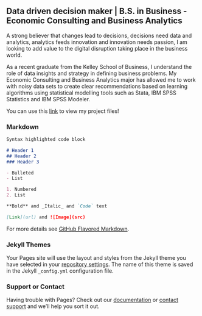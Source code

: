 ## Data driven decision maker | B.S. in Business - Economic Consulting and Business Analytics 

A strong believer that changes lead to decisions, decisions need data and analytics, analytics feeds innovation and innovation needs passion, I am looking to add value to the digital disruption taking place in the business world.

As a recent graduate from the Kelley School of Business, I understand the role of data insights and strategy in defining business problems. My Economic Consulting and Business Analytics major has allowed me to work with noisy data sets to create clear recommendations based on learning algorithms using statistical modelling tools such as Stata, IBM SPSS Statistics and IBM SPSS Modeler. 

You can use this [link](https://github.com/radmahad/newGitTest/edit/master/README.md) to view my project files! 

### Markdown 

```markdown
Syntax highlighted code block

# Header 1
## Header 2
### Header 3

- Bulleted
- List

1. Numbered
2. List

**Bold** and _Italic_ and `Code` text

[Link](url) and ![Image](src)
```

For more details see [GitHub Flavored Markdown](https://guides.github.com/features/mastering-markdown/).

### Jekyll Themes

Your Pages site will use the layout and styles from the Jekyll theme you have selected in your [repository settings](https://github.com/radmahad/newGitTest/settings). The name of this theme is saved in the Jekyll `_config.yml` configuration file.

### Support or Contact

Having trouble with Pages? Check out our [documentation](https://help.github.com/categories/github-pages-basics/) or [contact support](https://github.com/contact) and we’ll help you sort it out.
